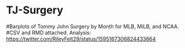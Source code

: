 # TJ-Surgery
#Barplots of Tommy John Surgery by Month for MLB, MiLB, and NCAA.
#CSV and RMD attached.
Analysis: https://twitter.com/RileyFelt29/status/1595167306824433664


